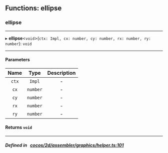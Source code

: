 ## Functions: ellipse

### ellipse


___
▸ **ellipse**<`void`\>(`ctx: Impl, cx: number, cy: number, rx: number, ry: number`): `void`
___


#### Parameters

| Name | Type | Description |
| :------: | :------: | :------: |
| `ctx` | `Impl` | - |
| `cx` | `number` | - |
| `cy` | `number` | - |
| `rx` | `number` | - |
| `ry` | `number` | - |

#### Returns `void` 
___


##### Defined in &nbsp;   [cocos/2d/assembler/graphics/helper.ts:101](https://github.com/cocos-creator/engine/blob/c7bf6b8a9/cocos/2d/assembler/graphics/helper.ts#L101)&nbsp;

